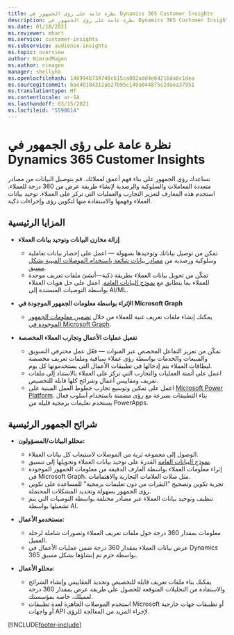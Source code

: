 ```yaml
---
title: نظرة عامة على رؤى الجمهور في Dynamics 365 Customer Insights
description: نظرة عامة على رؤى الجمهور في Dynamics 365 Customer Insights.
ms.date: 01/18/2021
ms.reviewer: mhart
ms.service: customer-insights
ms.subservice: audience-insights
ms.topic: overview
author: NimrodMagen
ms.author: nimagen
manager: shellyha
ms.openlocfilehash: 146994b739748c615ca002add4e64216da6c1dea
ms.sourcegitcommit: bae40184312ab27b95c140a044875c2daea37951
ms.translationtype: HT
ms.contentlocale: ar-SA
ms.lasthandoff: 03/15/2021
ms.locfileid: "5598614"
---
```

# <a name="audience-insights-for-dynamics-365-customer-insights-overview"></a>نظرة عامة على رؤى الجمهور في Dynamics 365 Customer Insights

تساعدك رؤى الجمهور على بناء فهم أعمق لعملائك. قم بتوصيل البيانات من مصادر متعددة المعاملات والسلوكية والرصدية لإنشاء طريقة عرض من 360 درجة للعملاء. استخدم هذه المعارف لتعزيز التجارب والعمليات التي تركز على العملاء. توحيد بيانات العملاء وفهمها والاستفادة منها لتكوين رؤى وإجراءات ذكية.

## <a name="main-benefits"></a>المزايا الرئيسية 

- **إزالة مخازن البيانات وتوحيد بيانات العملاء**

  - تمكن من توصيل بياناتك وتوحيدها بسهولة — اعمل على إحضار بيانات تعاملية وسلوكية ورصدية من [مصادر بيانات شائعة باستخدام الموصلات المبنية بشكل مسبق](data-sources.md).
  - تمكّن من تحويل بيانات العملاء بطريقة ذكية—أنشئ ملفات تعريف موحدة للعملاء بما يتطابق مع [نموذج البيانات العامة‬](/common-data-model/). اعمل على حل هويات العملاء بواسطة التوصيات المستندة إلى AI/ML.

- **الإثراء بواسطة معلومات الجمهور الموجودة في Microsoft Graph**

  - يمكنك إنشاء ملفات تعريف غنية للعملاء من خلال [تضمين معلومات الجمهور الموجودة في Microsoft Graph](enrichment-microsoft-graph.md).  

- **تفعيل عمليات الأعمال وتجارب العملاء المخصصة**

  - تمكّن من تعزيز التفاعل المخصص عبر القنوات — فعّل عمل محترفي التسويق والمبيعات والخدمات بواسطة رؤى عملاء سياقية وملفات تعريف مخصصة لبطاقات العملاء يتم إدخالها في تطبيقات الأعمال التي يستخدمونها كل يوم.
  - اعمل على أتمتة العمليات والتجارب التي تركز على العملاء بالاستناد إلى ملفات تعريف ومقاييس أعمال وشرائح كلها قابلة للتخصيص.
  - اعمل على تمكين وتوسيع تجارب خطوط العمل المبنية على [Microsoft Power Platform](https://powerplatform.microsoft.com/). بناء التطبيقات بسرعة مع رؤى مضمنة باستخدام أسلوب فعال يستخدم تعليمات برمجية قليلة من PowerApps.  

## <a name="key-audiences"></a>شرائح الجمهور الرئيسية

- **محللو البيانات/المسؤولون:**

  - الوصول إلى مجموعه ثرية من الموصلات لاستيعاب كل بيانات العملاء.
  - القدرة على توحيد بيانات العملاء وتحويلها إلى تنسيق‏‎ [نموذج البيانات العامة](/common-data-model/).
  - إثراء معلومات العملاء بواسطة العارف الدقيقة من معلومات الجمهور الموجودة في Microsoft Graph، مثل صلات العلامات التجارية‬ والاهتمامات.
  - تجربة تكوين وتصحيح "النقرات من دون تعليمات برمجية" للمساعدة على تكوين رؤى الجمهور بسهولة وتحديد المشكلات المحتملة.
  - تنظيف وتوحيد بيانات العملاء عبر مصادر مختلفة بواسطة التوصيات التي يتم تشغيلها بواسطة AI.  

- **مستخدمو الأعمال:**

  - معلومات بمقدار 360 درجة حول ملفات تعريف العملاء وتصورات شاملة لرحلة العميل.
  - عرض بيانات العملاء بمقدار 360 درجة ضمن عمليات الأعمال في Dynamics 365 بواسطة حزم تم إنشاؤها بشكل مسبق.

- **محللو الأعمال:**

  - يمكنك بناء ملفات تعريف قابلة للتخصيص وتحديد المقاييس وإنشاء الشرائح والاستفادة من التحليلات المتوقعة للحصول على طريقة عرض بمقدار 360 درجة لعميلك، خاصة بمؤسستك.  
  - استخدم الموصلات الجاهزة لعدة تطبيقات Microsoft أو تطبيقات جهات خارجية أو واجهات API لإجراء المزيد من المعالجة للرؤى.


[!INCLUDE[footer-include](../includes/footer-banner.md)]